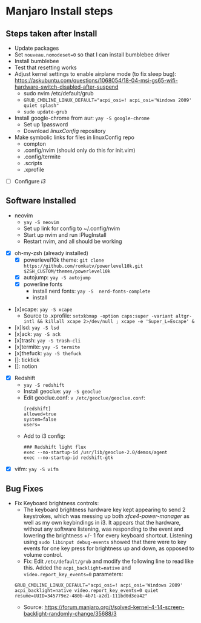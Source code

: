 # Manjaro Install steps

## Steps taken after Install
- Update packages
- Set `nouveau.nomodeset=0` so that I can install bumblebee driver
- Install bumblebee
- Test that resetting works
- Adjust kernel settings to enable airplane mode (to fix sleep bug): https://askubuntu.com/questions/1068054/18-04-msi-gs65-wifi-hardware-switch-disabled-after-suspend
	- sudo nvim /etc/default/grub
	- `GRUB_CMDLINE_LINUX_DEFAULT="acpi_osi=! acpi_osi='Windows 2009' quiet splash"`
	- `sudo update-grub`
- Install google-chrome from aur: `yay -S google-chrome`
	- Set up 1password
	- Download *linuxConfig* repository
 - Make symbolic links for files in linuxConfig repo
	 - compton
	 - .config/nvim (should only do this for init.vim)
	 - .config/termite
	- .scripts
	- .xprofile
- [ ] Configure *i3*
## Software Installed
- neovim
	- `yay -S neovim`
	- Set up link for config to ~/.config/nvim
	- Start up nvim and run :PlugInstall
	- Restart nvim, and all should be working
- [x] oh-my-zsh (already installed)
	- [x] powerlevel10k theme: `git clone https://github.com/romkatv/powerlevel10k.git $ZSH_CUSTOM/themes/powerlevel10k`
	- [x] autojump: `yay -S autojump`
	- [x] powerline fonts
		- install nerd fonts: `yay -S  nerd-fonts-complete`
		- install
- [x]xcape: `yay -S xcape`
	- Source to .xprofile: `setxkbmap -option caps:super -variant altgr-intl && killall xcape 2>/dev/null ; xcape -e 'Super_L=Escape' &`
- [x]lsd: `yay -S lsd`
- [x]ack: `yay -S ack`
- [x]trash: `yay -S trash-cli`
- [x]termite: `yay -S termite`
- [x]thefuck: `yay -S thefuck`
- []: ticktick
- []: notion
- [x] Redshift
	- `yay -S redshift`
	- Install geoclue: `yay -S geoclue`
	- Edit geoclue.conf: `v /etc/geoclue/geoclue.conf`:
		```
		[redshift]
		allowed=true
		system=false
		users=
		```
	- Add to i3 config:
		```
		### Redshift light flux
		exec --no-startup-id /usr/lib/geoclue-2.0/demos/agent
		exec --no-startup-id redshift-gtk
		```
- [x] vifm: `yay -S vifm`

## Bug Fixes
- Fix Keyboard brightness controls:
	- The keyboard brightness hardware key kept appearing to send 2 keystrokes, which was messing up both *xfce4-power-manager* as well as my own keybindings in i3. It appears that the hardware, without any software listening, was responding to the event and lowering the brightness +/- 1 for every keyboard shortcut. Listening using `sudo libinput debug-events` showed that there were to key events for one key press for brightness up and down, as opposed to volume control.
	- Fix: Edit `/etc/default/grub` and modify the following line to read like this. Added the `acpi_backlight=native` and `video.report_key_events=0` parameters:
	```
	GRUB_CMDLINE_LINUX_DEFAULT="acpi_osi=! acpi_osi='Windows 2009' acpi_backlight=native video.report_key_events=0 quiet resume=UUID=345779e2-480b-4b71-a2d1-111bd0d3ea42"
	```
	- Source: https://forum.manjaro.org/t/solved-kernel-4-14-screen-backlight-randomly-change/35688/3

